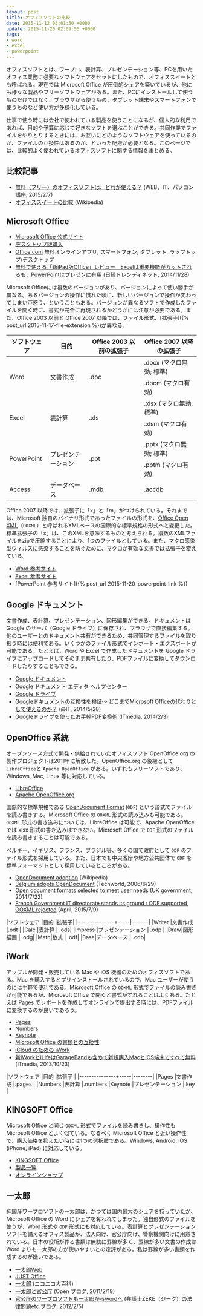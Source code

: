 ```yaml
---
layout: post
title: オフィスソフトの比較
date: 2015-11-12 03:01:50 +0000
update: 2015-11-20 02:09:55 +0000
tags:
- word
- excel
- powerpoint
---
```

オフィスソフトとは、ワープロ、表計算、プレゼンテーション等、PCを用いたオフィス業務に必要なソフトウェアをセットにしたもので、オフィススイートとも呼ばれる。現在では Microsoft Office が圧倒的シェアを築いているが、他にも様々な製品やフリーソフトウェアがある。また、PCにインストールして使うものだけではなく、ブラウザから使うもの、タブレット端末やスマートフォンで使うものなど使い方が多様化している。

仕事で使う時には会社で使われている製品を使うことになるが、個人的な利用であれば、目的や予算に応じて好きなソフトを選ぶことができる。共同作業でファイルをやりとりするときには、お互いにどのようなソフトウェアを使っているのか、ファイルの互換性はあるのか、といった配慮が必要となる。このページでは、比較的よく使われているオフィスソフトに関する情報をまとめる。

## 比較記事

- [無料（フリー）のオフィスソフトは、どれが使える？](http://itwebkatuyou.com/1852) (WEB、IT、パソコン講座, 2015/2/7)
- [オフィススイートの比較](https://ja.wikipedia.org/wiki/%E3%82%AA%E3%83%95%E3%82%A3%E3%82%B9%E3%82%B9%E3%82%A4%E3%83%BC%E3%83%88%E3%81%AE%E6%AF%94%E8%BC%83) (Wikipedia)

## Microsoft Office

- [Microsoft Office 公式サイト](http://www.microsoft.com/ja-jp/office/)
- [デスクトップ版購入](https://products.office.com/ja-jp/buy/compare-microsoft-office-products)
- [Office.com](https://www.office.com/?omkt=ja-JP) 無料オンラインアプリ, スマートフォン, タブレット, ラップトップ/デスクトップ
- [無料で使える「新iPad版Office」レビュー　Excelは重要機能がカットされるも、PowerPointはプレゼンに有用](http://trendy.nikkeibp.co.jp/article/pickup/20141126/1061485/) (日経トレンディネット, 2014/11/28)

Microsoft Officeには複数のバージョンがあり、バージョンによって使い勝手が異なる。あるバージョンの操作に慣れた頃に、新しいバージョンで操作が変わってしまい戸惑う、ということもある。バージョンが異なるソフトで作成したファイルを開く時に、書式が完全に再現されるかどうかには注意が必要である。また、Office 2003 以前と Office 2007 以降では、ファイル形式、[拡張子]({% post_url 2015-11-17-file-extension %})が異なる。

<table>
  <thead>
    <tr>
      <th>ソフトウェア</th>
      <th>目的</th>
      <th>Office 2003 以前の拡張子</th>
      <th>Office 2007 以降の拡張子</th>
    </tr>
  </thead>
  <tbody>
    <tr>
      <td rowspan="2">Word</td>
      <td rowspan="2">文書作成</td>
      <td rowspan="2">.doc</td>
      <td>.docx (マクロ無効; 標準)</td>
    </tr>
    <tr>
      <td>.docm (マクロ有効)</td>
    </tr>
    <tr>
      <td rowspan="2">Excel</td>
      <td rowspan="2">表計算</td>
      <td rowspan="2">.xls</td>
      <td>.xlsx (マクロ無効; 標準)</td>
    </tr>
    <tr>
      <td>.xlsm (マクロ有効)</td>
    </tr>
    <tr>
      <td rowspan="2">PowerPoint</td>
      <td rowspan="2">プレゼンテーション</td>
      <td rowspan="2">.ppt</td>
      <td>.pptx (マクロ無効; 標準)</td>
    </tr>
    <tr>
      <td>.pptm (マクロ有効)</td>
    </tr>
    <tr>
      <td>Access</td>
      <td>データベース</td>
      <td>.mdb</td>
      <td>.accdb</td>
    </tr>
  </tbody>
</table>

Office 2007 以降では、拡張子に「x」と「m」がつけられている。それまでは、Microsoft 独自のバイナリ形式であったファイルの形式を、<a href="https://ja.wikipedia.org/wiki/Office_Open_XML">Office Open XML</a>（```OOXML```）と呼ばれるXMLベースの国際的な標準規格の形式へと変更した。標準拡張子の「x」は、このXMLを意味するものと考えられる。複数のXMLファイルをzipで圧縮することにより、1つのファイルとしている。また、マクロ感染型ウィルスに感染することを防ぐために、マクロが有効な文書では拡張子を変えている。

- [Word 参考サイト](http://sekika.github.io/2015/11/06/word-link/)
- [Excel 参考サイト](http://sekika.github.io/2015/11/10/excel-link/)
- [PowerPoint 参考サイト]({% post_url 2015-11-20-powerpoint-link %})

## Google ドキュメント

文書作成、表計算、プレゼンテーション、図形編集ができる。ドキュメントは Google のサーバ（Google ドライブ）に保存され、ブラウザで直接編集する。他のユーザーとのドキュメント共有ができるため、共同管理するファイルを取り扱う時には便利である。いくつかのファイル形式でインポート・エクスポートが可能である。たとえば、Word や Excel で作成したドキュメントを Google ドライブにアップロードしてそのまま共有したり、PDFファイルに変換してダウンロードしたりすることもできる。

- [Google ドキュメント](http://www.google.co.jp/intl/ja/docs/about/)
- [Google ドキュメント エディタ ヘルプセンター](https://support.google.com/docs/?hl=ja&p=#topic=2811805)
- [Google ドライブ](https://www.google.com/intl/ja/drive/)
- [Googleドキュメントの互換性を検証～ どこまでMicrosoft Officeの代わりとして使えるのか？](http://www.atmarkit.co.jp/ait/articles/1405/28/news034.html) (@IT, 2014/5/28)
- [Googleドライブを使ったお手軽PDF変換術](http://www.itmedia.co.jp/bizid/articles/1402/03/news039.html) (ITmedia, 2014/2/3)

## OpenOffice 系統

オープンソース方式で開発・供給されていたオフィスソフト OpenOffice.org の製作プロジェクトは2011年に解散した。OpenOffice.org の後継として ```LibreOffice```と ```Apache OpenOffice``` がある。いずれもフリーソフトであり、Windows, Mac, Linux 等に対応している。

- [LibreOffice](http://ja.libreoffice.org/)
- [Apache OpenOffice.org](http://www.openoffice.org/ja/) 

国際的な標準規格である [OpenDocument Format](https://ja.wikipedia.org/wiki/OpenDocument) (```ODF```) という形式でファイルを読み書きする。Microsoft Office の ```OOXML``` 形式の読み込みも可能である。```OOXML``` 形式の書き込みについては、LibreOffice は可能で、Apache OpenOffice では xlsx 形式の書き込みはできない。Microsoft Office で ```ODF``` 形式のファイルを読み書きすることは可能である。

ベルギー、イギリス、フランス、ブラジル等、多くの国で政府として ```ODF``` のファイル形式を採用している。また、日本でも中央省庁や地方公共団体で ```ODF``` を標準フォーマットとして採用しているところがある。

- [OpenDocument adoption](https://en.wikipedia.org/wiki/OpenDocument_adoption) (Wikipedia)
- [Belgium adopts OpenDocument](http://www.techworld.com/news/apps/belgium-adopts-opendocument-6335/) (Techworld, 2006/6/29)
- [Open document formats selected to meet user needs](https://www.gov.uk/government/news/open-document-formats-selected-to-meet-user-needs) (UK government, 2014/7/22)
- [French Government IT directorate stands its ground : ODF supported, OOXML rejected](https://www.april.org/en/french-government-it-directorate-stands-its-ground-odf-supported-ooxml-rejected) (April, 2015/7/9)

|ソフトウェア |目的 |拡張子|
|---------------+-----|-------|
|Writer |文書作成 |.odt |
|Calc |表計算 | .ods|
|Impress |プレゼンテーション | .odp |
|Draw|図形描画 | .odg|
|Math|数式 | .odf|
|Base|データベース | .odb|

## iWork

アップルが開発・販売している Mac や iOS 機器のためのオフィスソフトである。Mac を購入するとプリインストールされているので、Mac ユーザーが使うのには手軽で便利である。Microsoft Office の ```OOXML``` 形式でファイルの読み書きが可能であるが、Microsoft Office で開くと書式がずれることはよくある。たとえば Pages でレポートを作成してオンラインで提出する時には、PDFファイルに変換するのが良いであろう。

- [Pages](http://www.apple.com/jp/mac/pages/)
- [Numbers](http://www.apple.com/jp/mac/numbers/)
- [Keynote](http://www.apple.com/jp/mac/keynote/)
- [Microsoft Office の書類との互換性](http://www.apple.com/jp/mac/pages/compatibility/)
- [iCloud のための iWork](http://www.apple.com/jp/iwork-for-icloud/)
- [新iWorkとiLifeはGarageBandも含めて新規購入MacとiOS端末ですべて無料](http://www.itmedia.co.jp/news/articles/1310/23/news049.html) (ITmedia, 2013/10/23)

|ソフトウェア |目的 |拡張子 |
|---------------+-----|--------|
|Pages |文書作成 |.pages |
|Numbers |表計算 |.numbers
|Keynote |プレゼンテーション |.key |

## KINGSOFT Office

Microsoft Office と同じ ```OOXML``` 形式でファイルを読み書きし、操作性も Microsoft Office とよく似ている。なるべく Microsoft Office と近い操作性で、購入価格を抑えたい時には1つの選択肢である。Windows, Android, iOS (iPhone, iPad) に対応している。

- [KINGSOFT Office](https://www.kingsoft.jp/office/download/)
- [製品一覧](https://www.kingsoft.jp/office/lineup)
- [オンラインショップ](https://pay.kingsoft.jp/shopping/products/list.php?category_id=4)

## 一太郎

純国産ワープロソフトの一太郎は、かつては国内最大のシェアを持っていたが、Microsoft Office の Word にシェアを奪われてしまった。独自形式のファイルを使うが、Word 形式や ```ODF``` 形式にも対応している。表計算とプレゼンテーションソフトを備えるオフィス製品が、法人向け、官公庁向け、警察機関向けに用意されている。日本の役所が作る書類は無駄に罫線が多く、罫線が多い文書の作成は Word よりも一太郎の方が使いやすいとの定評がある。私は罫線が多い書類を作成するのが嫌いである。

- [一太郎Web](http://www.ichitaro.com/)
- [JUST Office](http://www.justsystems.com/jp/products/justoffice/)
- [一太郎](http://dic.nicovideo.jp/a/%E4%B8%80%E5%A4%AA%E9%83%8E) (ニコニコ大百科)
- [一太郎と官公庁](http://openblog.meblog.biz/article/4178623.html) (Open ブログ, 2011/2/18)
- [官公庁のワープロソフトも一太郎からwordへ](http://saiunlaw.blog40.fc2.com/blog-entry-248.html) (弁護士ZEKE（ジーク）の法律問題etc.ブログ, 2012/2/5)
